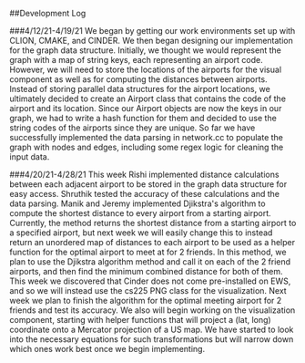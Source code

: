 ##Development Log

###4/12/21-4/19/21
We began by getting our work environments set up with CLION, CMAKE, and CINDER.
We then began designing our implementation for the graph data structure. Initially,
we thought we would represent the graph with a map of string keys, each representing an airport code.
However, we will need to store the locations of the airports for the visual component as well as for
computing the distances between airports. Instead of storing parallel data structures for the airport locations,
we ultimately decided to create an Airport class that contains the code of the airport and its location.
Since our Airport objects are now the keys in our graph, we had to write a hash function for them and decided to use the
string codes of the airports since they are unique. So far we have successfully implemented the data parsing in network.cc to
populate the graph with nodes and edges, including some regex logic for cleaning the input data.

###4/20/21-4/28/21
This week Rishi implemented distance calculations between each adjacent airport to be stored in the graph data structure for easy access. Shruthik tested the accuracy of these calculations and the 
data parsing. Manik and Jeremy implemented Djikstra's algorithm to compute the shortest distance to every airport from a starting airport.
 Currently, the method returns the shortest distance from a starting airport to a specified airport, but next week we will easily change
this to instead return an unordered map of distances to each airport to be used as a helper function for the optimal airport to meet at for 2 friends.
In this method, we plan to use the Djikstra algorithm method and call it on each of the 2 friend airports,
and then find the minimum combined distance for both of them. This week we discovered that Cinder does not come pre-installed on EWS, and so we will
instead use the cs225 PNG class for the visualization. Next week we plan to finish the algorithm for the optimal meeting airport for 2 friends 
and test its accuracy. We also will begin working on the visualization component, starting with helper functions that will project a (lat, long) coordinate
onto a Mercator projection of a US map. We have started to look into the necessary equations for such transformations but will narrow down which ones work best once
we begin implementing.

